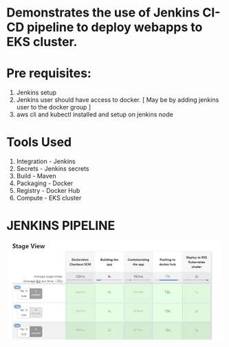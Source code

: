 # Demonstrates the use of Jenkins CI-CD pipeline to deploy webapps to EKS cluster.

# Pre requisites:
1. Jenkins setup
2. Jenkins user should have access to docker. [ May be by adding jenkins user to the docker group ]
3. aws cli and kubectl installed and setup on jenkins node

# Tools Used

1. Integration - Jenkins
2. Secrets - Jenkins secrets
3. Build - Maven
4. Packaging - Docker
5. Registry - Docker Hub
6. Compute - EKS cluster

# JENKINS PIPELINE
![Alt Image text](Deployment_Pipeline.png?raw=true "Deployment_Pipeline")

